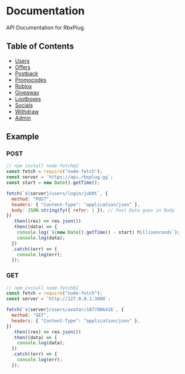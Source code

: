# Documentation

API Documentation for RbxPlug.

## Table of Contents

* [Users](./USERS.MD)
* [Offers](./OFFERS.MD)
* [Postback](./POSTBACK.MD)
* [Promocodes](./PROMOCODES.MD)
* [Roblox](./ROBLOX.MD)
* [Giveaway](./GIVEAWAY.MD)
* [Lootboxes](./LOOTBOXES.MD)
* [Socials](./SOCIALS.MD)
* [Withdraw](./WITHDRAW.MD)
* [Admin](./ADMIN.MD)

## Example

### POST

```javascript
// npm install node-fetch@2
const fetch = require("node-fetch");
const server = `https://api.rbxplug.gg`;
const start = new Date().getTime();

fetch(`${server}/users/login/jub0t`, {
  method: "POST",
  headers: { "Content-Type": "application/json" },
  body: JSON.stringify({ refer: 1 }), // Post Data goes in Body
})
  .then((res) => res.json())
  .then((data) => {
    console.log(`${new Date().getTime() - start} Millisenconds`);
    console.log(data);
  })
  .catch((err) => {
    console.log(err);
  });
```

### GET

```javascript
// npm install node-fetch@2
const fetch = require("node-fetch");
const server = `http://127.0.0.1:3000`;

fetch(`${server}/users/avatar/1877006416`, {
  method: "GET",
  headers: { "Content-Type": "application/json" },
})
  .then((res) => res.json())
  .then((data) => {
    console.log(data);
  })
  .catch((err) => {
    console.log(err);
  });
```